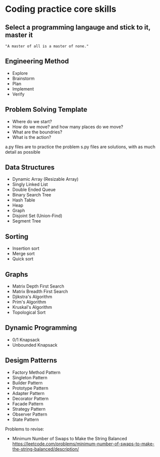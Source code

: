# Coding practice core skills

## Select a programming langauge and stick to it, master it
    "A master of all is a master of none."

## Engineering Method
- Explore
- Brainstorm
- Plan
- Implement
- Verify

## Problem Solving Template
- Where do we start?
- How do we move? and how many places do we move?
- What are the boundries?
- What is the action?

a.py files are to practice the problem
s.py files are solutions, with as much detail as possible


## Data Structures
- Dynamic Array (Resizable Array)
- Singly Linked List
- Double Ended Queue
- Binary Search Tree
- Hash Table
- Heap
- Graph
- Disjoint Set (Union-Find)
- Segment Tree

## Sorting
- Insertion sort
- Merge sort
- Quick sort

## Graphs
- Matrix Depth First Search
- Matrix Breadth First Search
- Djikstra's Algorithm
- Prim's Algorithm
- Kruskal's Algorithm
- Topological Sort

## Dynamic Programming
- 0/1 Knapsack
- Unbounded Knapsack

## Desigm Patterns
- Factory Method Pattern 
- Singleton Pattern
- Builder Pattern
- Prototype Pattern
- Adapter Pattern
- Decorator Pattern
- Facade Pattern
- Strategy Pattern
- Observer Pattern
- State Pattern


Problems to revise:
- Minimum Number of Swaps to Make the String Balanced
https://leetcode.com/problems/minimum-number-of-swaps-to-make-the-string-balanced/description/
